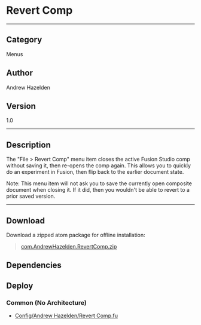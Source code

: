 # Revert Comp
___

## Category
Menus

## Author
Andrew Hazelden

## Version
1.0

___

## Description
<p>The "File &gt; Revert Comp" menu item closes the active Fusion Studio comp without saving it, then re-opens the comp again. This allows you to quickly do an experiment in Fusion, then flip back to the earlier document state.</p>

<p>Note: This menu item will not ask you to save the currently open composite document when closing it. If it did, then you wouldn't be able to revert to a prior saved version.</p>

___

## Download

Download a zipped atom package for offline installation:
> [com.AndrewHazelden.RevertComp.zip](https://gitlab.com/WeSuckLess/Reactor/-/archive/master/Reactor-master.zip?path=Atoms/com.AndrewHazelden.RevertComp)  

## Dependencies

## Deploy

### Common (No Architecture)

<ul>
<li><a href="https://gitlab.com/WeSuckLess/Reactor/-/blob/master/Atoms/com.AndrewHazelden.RevertComp/Config/Andrew Hazelden/Revert Comp.fu?ref_type=heads">Config/Andrew Hazelden/Revert Comp.fu</a></li>
</ul>
